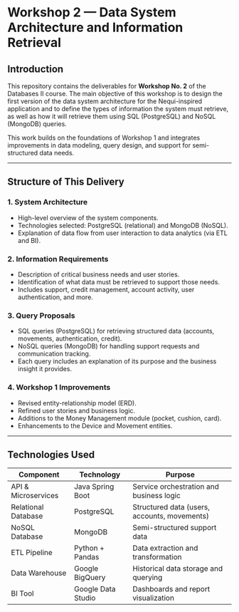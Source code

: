 # Workshop 2 — Data System Architecture and Information Retrieval

## Introduction

This repository contains the deliverables for **Workshop No. 2** of the Databases II course. The main objective of this workshop is to design the first version of the data system architecture for the Nequi-inspired application and to define the types of information the system must retrieve, as well as how it will retrieve them using SQL (PostgreSQL) and NoSQL (MongoDB) queries.

This work builds on the foundations of Workshop 1 and integrates improvements in data modeling, query design, and support for semi-structured data needs.

---

## Structure of This Delivery

### 1. **System Architecture**
- High-level overview of the system components.
- Technologies selected: PostgreSQL (relational) and MongoDB (NoSQL).
- Explanation of data flow from user interaction to data analytics (via ETL and BI).

### 2. **Information Requirements**
- Description of critical business needs and user stories.
- Identification of what data must be retrieved to support those needs.
- Includes support, credit management, account activity, user authentication, and more.

### 3. **Query Proposals**
- SQL queries (PostgreSQL) for retrieving structured data (accounts, movements, authentication, credit).
- NoSQL queries (MongoDB) for handling support requests and communication tracking.
- Each query includes an explanation of its purpose and the business insight it provides.

### 4. **Workshop 1 Improvements**
- Revised entity-relationship model (ERD).
- Refined user stories and business logic.
- Additions to the Money Management module (pocket, cushion, card).
- Enhancements to the Device and Movement entities.

---

## Technologies Used

| Component                      | Technology            | Purpose                                       |
|-------------------------------|------------------------|-----------------------------------------------|
| API & Microservices           | Java Spring Boot       | Service orchestration and business logic      |
| Relational Database           | PostgreSQL             | Structured data (users, accounts, movements)  |
| NoSQL Database                | MongoDB                | Semi-structured support data                  |
| ETL Pipeline                  | Python + Pandas        | Data extraction and transformation            |
| Data Warehouse                | Google BigQuery        | Historical data storage and querying          |
| BI Tool                       | Google Data Studio     | Dashboards and report visualization           |


